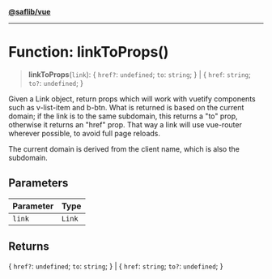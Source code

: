 [**@saflib/vue**](../../../index.md)

---

# Function: linkToProps()

> **linkToProps**(`link`): \{ `href?`: `undefined`; `to`: `string`; \} \| \{ `href`: `string`; `to?`: `undefined`; \}

Given a Link object, return props which will work with vuetify components such as v-list-item and b-btn.
What is returned is based on the current domain; if the link is to the same subdomain, this returns a "to" prop,
otherwise it returns an "href" prop. That way a link will use vue-router wherever possible, to avoid full page
reloads.

The current domain is derived from the client name, which is also the subdomain.

## Parameters

| Parameter | Type   |
| --------- | ------ |
| `link`    | `Link` |

## Returns

\{ `href?`: `undefined`; `to`: `string`; \} \| \{ `href`: `string`; `to?`: `undefined`; \}
